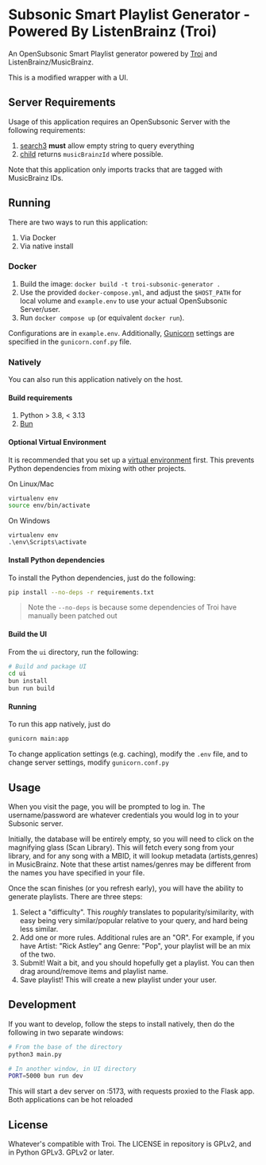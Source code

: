 # Subsonic Smart Playlist Generator - Powered By ListenBrainz (Troi)

An OpenSubsonic Smart Playlist generator powered by [Troi](https://github.com/metabrainz/troi-recommendation-playground) and ListenBrainz/MusicBrainz.

This is a modified wrapper with a UI.

## Server Requirements

Usage of this application requires an OpenSubsonic Server with the following requirements:

1. [search3](https://opensubsonic.netlify.app/docs/endpoints/search3/) **must** allow empty string to query everything
2. [child](https://opensubsonic.netlify.app/docs/responses/child/) returns `musicBrainzId` where possible.

Note that this application only imports tracks that are tagged with MusicBrainz IDs.

## Running

There are two ways to run this application:

1. Via Docker
2. Via native install

### Docker

1. Build the image: `docker build -t troi-subsonic-generator .`
2. Use the provided `docker-compose.yml`, and adjust the `$HOST_PATH` for local volume and `example.env` to use your actual OpenSubsonic Server/user.
3. Run `docker compose up` (or equivalent `docker run`).

Configurations are in `example.env`.
Additionally, [Gunicorn](https://docs.gunicorn.org/en/stable/settings.html) settings are specified in the `gunicorn.conf.py` file.

### Natively

You can also run this application natively on the host.

#### Build requirements

1. Python > 3.8, < 3.13
2. [Bun](https://bun.sh/)

#### Optional Virtual Environment

It is recommended that you set up a [virtual environment](https://virtualenv.pypa.io/en/latest/user_guide.html) first.
This prevents Python dependencies from mixing with other projects.

On Linux/Mac

```bash
virtualenv env
source env/bin/activate
```

On Windows

```
virtualenv env
.\env\Scripts\activate
```

#### Install Python dependencies

To install the Python dependencies, just do the following:

```bash
pip install --no-deps -r requirements.txt
```

> Note the `--no-deps` is because some dependencies of Troi have manually been patched out

#### Build the UI

From the `ui` directory, run the following:

```bash
# Build and package UI
cd ui
bun install
bun run build
```

#### Running

To run this app natively, just do

```bash
gunicorn main:app
```

To change application settings (e.g. caching), modify the `.env` file, and to change server settings, modify `gunicorn.conf.py`

## Usage

When you visit the page, you will be prompted to log in.
The username/password are whatever credentials you would log in to your Subsonic server.

Initially, the database will be entirely empty, so you will need to click on the magnifying glass (Scan Library).
This will fetch every song from your library, and for any song with a MBID, it will lookup metadata (artists,genres) in MusicBrainz.
Note that these artist names/genres may be different from the names you have specified in your file.

Once the scan finishes (or you refresh early), you will have the ability to generate playlists.
There are three steps:

1. Select a "difficulty". This _roughly_ translates to popularity/similarity, with easy being very similar/popular relative to your query, and hard being less similar.
2. Add one or more rules. Additional rules are an "OR". For example, if you have Artist: "Rick Astley" ang Genre: "Pop", your playlist will be an mix of the two.
3. Submit! Wait a bit, and you should hopefully get a playlist. You can then drag around/remove items and playlist name.
4. Save playlist! This will create a new playlist under your user.

## Development

If you want to develop, follow the steps to install natively, then do the following in two separate windows:

```bash
# From the base of the directory
python3 main.py

# In another window, in UI directory
PORT=5000 bun run dev
```

This will start a dev server on :5173, with requests proxied to the Flask app.
Both applications can be hot reloaded

## License

Whatever's compatible with Troi. The LICENSE in repository is GPLv2, and in Python GPLv3. GPLv2 or later.
